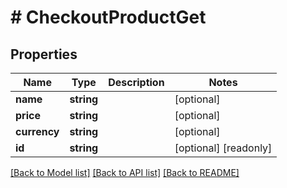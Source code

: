 # # CheckoutProductGet

## Properties

Name | Type | Description | Notes
------------ | ------------- | ------------- | -------------
**name** | **string** |  | [optional] 
**price** | **string** |  | [optional] 
**currency** | **string** |  | [optional] 
**id** | **string** |  | [optional] [readonly] 

[[Back to Model list]](../../README.md#documentation-for-models) [[Back to API list]](../../README.md#documentation-for-api-endpoints) [[Back to README]](../../README.md)


